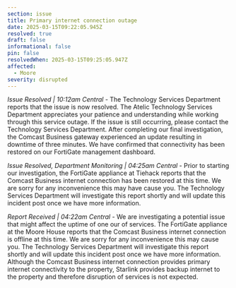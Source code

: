 ```yaml
---
section: issue
title: Primary internet connection outage
date: 2025-03-15T09:22:05.945Z
resolved: true
draft: false
informational: false
pin: false
resolvedWhen: 2025-03-15T09:25:05.947Z
affected:
  - Moore
severity: disrupted
---
```

*Issue Resolved | 10:12am Central* - The Technology Services Department reports that the issue is now resolved. The Atelic Technology Services Department appreciates your patience and understanding while working through this service outage. If the issue is still occurring, please contact the Technology Services Department. After completing our final investigation, the Comcast Business gateway experienced an update resulting in downtime of three minutes. We have confirmed that connectivity has been restored on our FortiGate management dashboard.

*Issue Resolved, Department Monitoring | 04:25am Central* - Prior to starting our investigation, the FortiGate appliance at Tiehack reports that the Comcast Business internet connection has been restored at this time. We are sorry for any inconvenience this may have cause you. The Technology Services Department will investigate this report shortly and will update this incident post once we have more information.

*Report Received | 04:22am Central* - We are investigating a potential issue that might affect the uptime of one our of services. The FortiGate appliance at the Moore House reports that the Comcast Business internet connection is offline at this time. We are sorry for any inconvenience this may cause you. The Technology Services Department will investigate this report shortly and will update this incident post once we have more information. Although the Comcast Business internet connection provides primary internet connectivity to the property, Starlink provides backup internet to the property and therefore disruption of services is not expected.